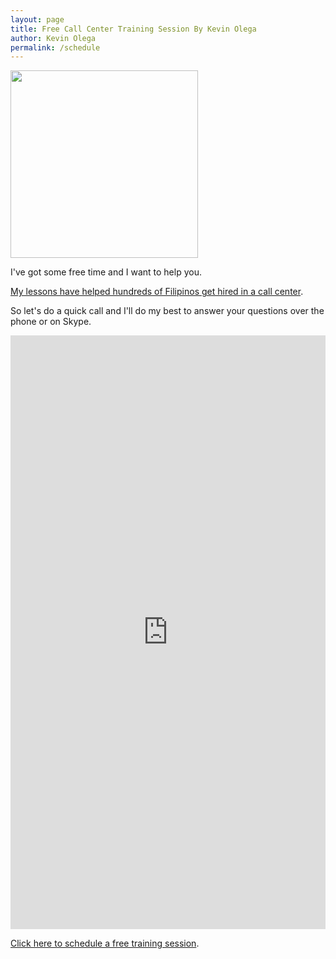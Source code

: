 ```yaml
---
layout: page
title: Free Call Center Training Session By Kevin Olega
author: Kevin Olega
permalink: /schedule
---
```


<img src="{{ site.url }}/images/2019-07-Kevin-Gray.jpg" width="300">

I've got some free time and I want to help you.

[My lessons have helped hundreds of Filipinos get hired in a call center](https://callcentertrainingtips.com/testimonials).


So let's do a quick call and I'll do my best to answer your questions over the phone or on Skype.

<!-- Calendly inline widget begin -->
<iframe src="https://calendly.com/callcentertrainingtips/30min" width="100%" height="950" scrolling="no" frameborder="0"></iframe>
<!-- Calendly inline widget end -->

[Click here to schedule a free training session](https://calendly.com/callcentertrainingtips/30min).
